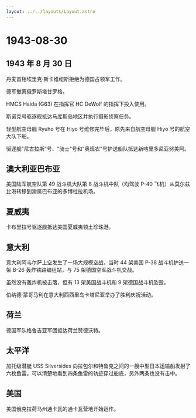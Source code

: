 ```yaml
---
layout: ../../layouts/Layout.astro
---
```


# 1943-08-30

## 1943 年 8 月 30 日

丹麦首相埃里克·斯卡维纽斯拒绝为德国占领军工作。

德军撤离俄罗斯塔甘罗格。

HMCS Haida (G63) 在指挥官 HC DeWolf 的指挥下投入使用。

斯诺克号驱逐舰抵达马库斯岛地区并执行摄影侦察任务。

轻型航空母舰 Ryuho 号在 Hiyo 号维修完毕后，原先来自航空母舰 Hiyo
号的航空大队下船。

驱逐舰"尼古拉斯"号、"骑士"号和"奥班农"号护送船队抵达新喀里多尼亚努美阿。

## 澳大利亚巴布亚

美国陆军航空队第 49 战斗机大队第 8 战斗机中队（均驾驶 P-40
飞机）从莫尔兹比港转移到澳属巴布亚的多博杜拉机场。

## 夏威夷

卡布里拉号驱逐舰抵达美国夏威夷领土珍珠港。

## 意大利

意大利阿韦尔萨上空发生了一场大规模空战，当时 44 架美国 P-38
战斗机护送一架 B-26 轰炸铁路编组站，与 75 架德国空军战斗机交战。

虽然没有轰炸机被击落，但有 13 架美国战斗机和 9 架德国战斗机坠毁。

伯纳德·蒙哥马利在意大利西西里岛卡塔尼亚举办了胜利庆祝活动。

## 荷兰

德国军队格鲁吉亚军团抵达荷兰赞德沃特。

## 太平洋

加托级潜艇 USS Silversides
向拉包尔和特鲁克之间的一艘中型日本运输船发射了六枚鱼雷。可以清楚地看到四条鱼雷的轨迹穿过船底，另外两条也没有击中。

## 美国

美国俄克拉荷马州通卡瓦的通卡瓦营地开始运作。